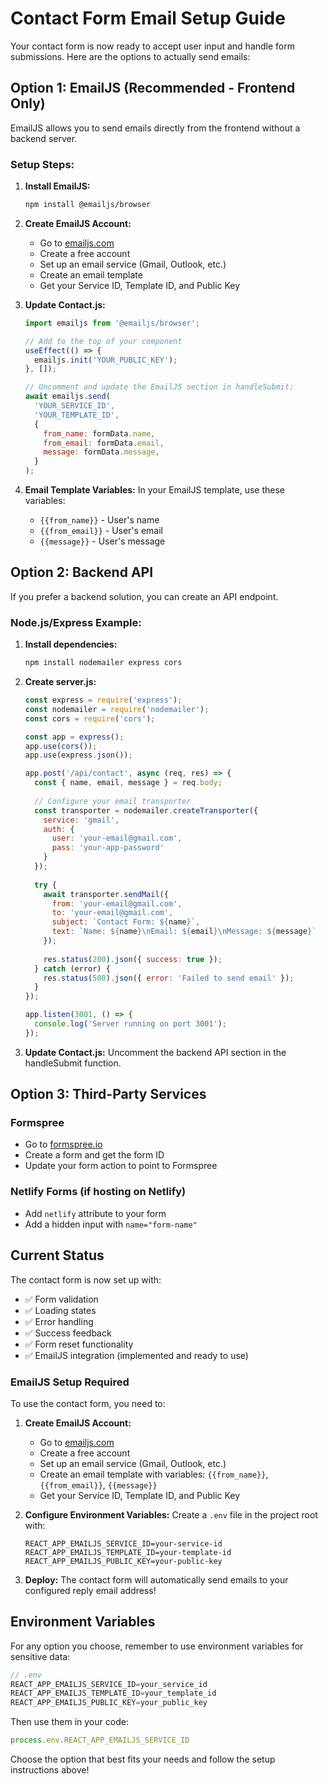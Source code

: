 # Contact Form Email Setup Guide

Your contact form is now ready to accept user input and handle form submissions. Here are the options to actually send emails:

## Option 1: EmailJS (Recommended - Frontend Only)

EmailJS allows you to send emails directly from the frontend without a backend server.

### Setup Steps:

1. **Install EmailJS:**
   ```bash
   npm install @emailjs/browser
   ```

2. **Create EmailJS Account:**
   - Go to [emailjs.com](https://www.emailjs.com/)
   - Create a free account
   - Set up an email service (Gmail, Outlook, etc.)
   - Create an email template
   - Get your Service ID, Template ID, and Public Key

3. **Update Contact.js:**
   ```javascript
   import emailjs from '@emailjs/browser';
   
   // Add to the top of your component
   useEffect(() => {
     emailjs.init('YOUR_PUBLIC_KEY');
   }, []);
   
   // Uncomment and update the EmailJS section in handleSubmit:
   await emailjs.send(
     'YOUR_SERVICE_ID',
     'YOUR_TEMPLATE_ID',
     {
       from_name: formData.name,
       from_email: formData.email,
       message: formData.message,
     }
   );
   ```

4. **Email Template Variables:**
   In your EmailJS template, use these variables:
   - `{{from_name}}` - User's name
   - `{{from_email}}` - User's email
   - `{{message}}` - User's message

## Option 2: Backend API

If you prefer a backend solution, you can create an API endpoint.

### Node.js/Express Example:

1. **Install dependencies:**
   ```bash
   npm install nodemailer express cors
   ```

2. **Create server.js:**
   ```javascript
   const express = require('express');
   const nodemailer = require('nodemailer');
   const cors = require('cors');
   
   const app = express();
   app.use(cors());
   app.use(express.json());
   
   app.post('/api/contact', async (req, res) => {
     const { name, email, message } = req.body;
     
     // Configure your email transporter
     const transporter = nodemailer.createTransporter({
       service: 'gmail',
       auth: {
         user: 'your-email@gmail.com',
         pass: 'your-app-password'
       }
     });
     
     try {
       await transporter.sendMail({
         from: 'your-email@gmail.com',
         to: 'your-email@gmail.com',
         subject: `Contact Form: ${name}`,
         text: `Name: ${name}\nEmail: ${email}\nMessage: ${message}`
       });
       
       res.status(200).json({ success: true });
     } catch (error) {
       res.status(500).json({ error: 'Failed to send email' });
     }
   });
   
   app.listen(3001, () => {
     console.log('Server running on port 3001');
   });
   ```

3. **Update Contact.js:**
   Uncomment the backend API section in the handleSubmit function.

## Option 3: Third-Party Services

### Formspree
- Go to [formspree.io](https://formspree.io/)
- Create a form and get the form ID
- Update your form action to point to Formspree

### Netlify Forms (if hosting on Netlify)
- Add `netlify` attribute to your form
- Add a hidden input with `name="form-name"`

## Current Status

The contact form is now set up with:
- ✅ Form validation
- ✅ Loading states
- ✅ Error handling
- ✅ Success feedback
- ✅ Form reset functionality
- ✅ EmailJS integration (implemented and ready to use)

### EmailJS Setup Required

To use the contact form, you need to:

1. **Create EmailJS Account:**
   - Go to [emailjs.com](https://www.emailjs.com/)
   - Create a free account
   - Set up an email service (Gmail, Outlook, etc.)
   - Create an email template with variables: `{{from_name}}`, `{{from_email}}`, `{{message}}`
   - Get your Service ID, Template ID, and Public Key

2. **Configure Environment Variables:**
   Create a `.env` file in the project root with:
   ```
   REACT_APP_EMAILJS_SERVICE_ID=your-service-id
   REACT_APP_EMAILJS_TEMPLATE_ID=your-template-id
   REACT_APP_EMAILJS_PUBLIC_KEY=your-public-key
   ```

3. **Deploy:**
   The contact form will automatically send emails to your configured reply email address!

## Environment Variables

For any option you choose, remember to use environment variables for sensitive data:

```javascript
// .env
REACT_APP_EMAILJS_SERVICE_ID=your_service_id
REACT_APP_EMAILJS_TEMPLATE_ID=your_template_id
REACT_APP_EMAILJS_PUBLIC_KEY=your_public_key
```

Then use them in your code:
```javascript
process.env.REACT_APP_EMAILJS_SERVICE_ID
```

Choose the option that best fits your needs and follow the setup instructions above!
